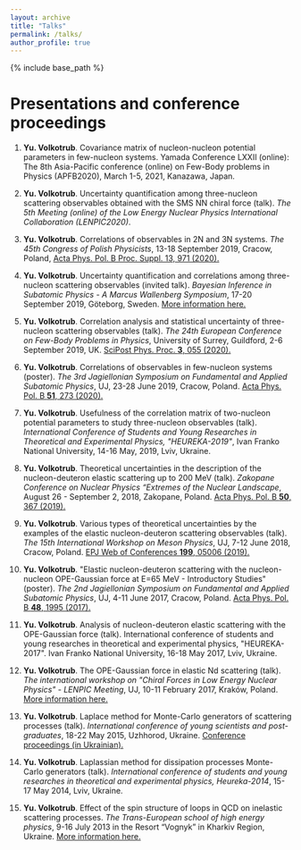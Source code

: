 ```yaml
---
layout: archive
title: "Talks"
permalink: /talks/
author_profile: true
---
```


{% include base_path %}

Presentations and conference proceedings
======

1. **Yu. Volkotrub**. Covariance matrix of nucleon-nucleon potential parameters in few-nucleon systems. Yamada Conference LXXII (online): The 8th Asia-Pacific conference (online) on Few-Body problems in Physics (APFB2020), March 1-5, 2021, Kanazawa, Japan.

1. **Yu. Volkotrub**. Uncertainty quantification among three-nucleon scattering observables obtained with the SMS NN chiral force (talk). *The 5th Meeting (online) of the Low Energy Nuclear Physics International Collaboration (LENPIC2020)*.

1. **Yu. Volkotrub**. Correlations of observables in 2N and 3N systems. *The 45th Congress of Polish Physicists*, 13-18 September 2019, Cracow, Poland, [Acta Phys. Pol. B Proc. Suppl. 13, 971 (2020).](https://www.actaphys.uj.edu.pl/fulltext?series=Sup&vol=13&page=971)

1. **Yu. Volkotrub**. Uncertainty quantification and correlations among three-nucleon scattering observables (invited talk). *Bayesian Inference in Subatomic Physics - A Marcus Wallenberg Symposium*, 17-20 September 2019, Göteborg, Sweden. [More information here.](https://www.chalmers.se/en/conference/Bayesian%20Inference%20in%20Subatomic%20Physics/Pages/default.aspx)

1. **Yu. Volkotrub**. Correlation analysis and statistical uncertainty of three-nucleon scattering observables (talk). *The 24th European Conference on Few-Body Problems in Physics*, University of Surrey, Guildford, 2-6 September 2019, UK. [SciPost Phys. Proc. **3**, 055 (2020).](https://scipost.org/SciPostPhysProc.3.055/pdf)

1. **Yu. Volkotrub**. Correlations of observables in few-nucleon systems (poster). *The 3rd Jagiellonian Symposium on Fundamental and Applied Subatomic Physics*, UJ, 23-28 June 2019, Cracow, Poland. [Acta Phys. Pol. B **51**, 273 (2020).](https://www.actaphys.uj.edu.pl/fulltext?series=Reg&vol=51&page=273)

1. **Yu. Volkotrub**. Usefulness of the correlation matrix of two-nucleon potential parameters to study three-nucleon observables (talk). *International Conference of Students and Young Researches in Theoretical and Experimental Physics, "HEUREKA-2019"*, Ivan Franko National University, 14-16 May, 2019, Lviv, Ukraine.

1. **Yu. Volkotrub**. Theoretical uncertainties in the description of the nucleon-deuteron elastic scattering up to 200 MeV (talk). *Zakopane Conference on Nuclear Physics “Extremes of the Nuclear Landscape*, August 26 - September 2, 2018, Zakopane, Poland. [Acta Phys. Pol. B **50**, 367 (2019).](https://www.actaphys.uj.edu.pl/fulltext?series=Reg&vol=50&page=367)

1. **Yu. Volkotrub**. Various types of theoretical uncertainties by the examples of the elastic nucleon-deuteron scattering observables (talk). *The 15th International Workshop on Meson Physics*, UJ, 7-12 June 2018, Cracow, Poland. [EPJ Web of Conferences **199**, 05006 (2019).](https://www.epj-conferences.org/articles/epjconf/pdf/2019/04/epjconf_meson2019_05006.pdf)

1. **Yu. Volkotrub**. "Elastic nucleon-deuteron scattering with the nucleon-nucleon OPE-Gaussian force at E=65 MeV - Introductory Studies" (poster). *The 2nd Jagiellonian Symposium on Fundamental and Applied Subatomic Physics*, UJ, 4-11 June 2017, Cracow, Poland. [Acta Phys. Pol. B **48**, 1995 (2017).](https://www.actaphys.uj.edu.pl/fulltext?series=Reg&vol=48&page=1995)

1. **Yu. Volkotrub**. Analysis of nucleon-deuteron elastic scattering with the OPE-Gaussian force (talk). International conference of students and young researches in theoretical and experimental physics, "HEUREKA-2017". Ivan Franko National University, 16-18 May 2017, Lviv, Ukraine.

1. **Yu. Volkotrub**. The OPE-Gaussian force in elastic Nd scattering (talk). *The international workshop on "Chiral Forces in Low Energy Nuclear Physics" - LENPIC Meeting*, UJ, 10-11 February 2017, Kraków, Poland. [More information here.](https://arxiv.org/pdf/1705.01530.pdf)

1. **Yu. Volkotrub**. Laplace method for Monte-Carlo generators of scattering processes (talk). *International conference of young scientists and post-graduates*, 18-22 May 2015, Uzhhorod, Ukraine. [Conference proceedings (in Ukrainian).](https://physics.uz.ua/en/journals/vipusk-38-2015)

1. **Yu. Volkotrub**. Laplassian method for dissipation processes Monte-Carlo generators (talk). *International conference of students and young researches in theoretical and experimental physics, Heureka-2014*, 15-17 May 2014, Lviv, Ukraine.

1. **Yu. Volkotrub**. Effect of the spin structure of loops in QCD on inelastic scattering processes. *The Trans-European school of high energy physics*, 9-16 July 2013 in the Resort “Vognyk” in Kharkiv Region, Ukraine. [More information here.](https://teschool13.lal.in2p3.fr/)

